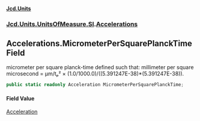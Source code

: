 #### [Jcd.Units](index.md 'index')

### [Jcd.Units.UnitsOfMeasure.SI](Jcd.Units.UnitsOfMeasure.SI.md 'Jcd.Units.UnitsOfMeasure.SI').[Accelerations](Accelerations.md 'Jcd.Units.UnitsOfMeasure.SI.Accelerations')

## Accelerations.MicrometerPerSquarePlanckTime Field

micrometer per square planck-time defined such that: millimeter per square microsecond = μm/tₚ² ×
(1.0/1000.0)/((5.391247E-38)*(5.391247E-38)).

```csharp
public static readonly Acceleration MicrometerPerSquarePlanckTime;
```

#### Field Value

[Acceleration](Acceleration.md 'Jcd.Units.UnitTypes.Acceleration')